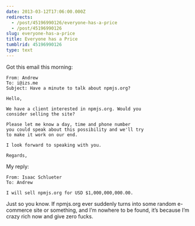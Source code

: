 ```yaml
---
date: 2013-03-12T17:06:00.000Z
redirects:
  - /post/45196990126/everyone-has-a-price
  - /post/45196990126
slug: everyone-has-a-price
title: Everyone has a Price
tumblrid: 45196990126
type: text
---
```

<p>Got this email this morning:</p>

<pre><code>From: Andrew
To: i@izs.me
Subject: Have a minute to talk about npmjs.org?

Hello,

We have a client interested in npmjs.org. Would you
consider selling the site?

Please let me know a day, time and phone number
you could speak about this possibility and we'll try
to make it work on our end.

I look forward to speaking with you.

Regards,
</code></pre>

<p>My reply:</p>

<pre><code>From: Isaac Schlueter
To: Andrew

I will sell npmjs.org for USD $1,000,000,000.00.
</code></pre>

<p>Just so you know.  If npmjs.org ever suddenly turns into some random e-commerce site or something, and I&rsquo;m nowhere to be found, it&rsquo;s because I&rsquo;m crazy rich now and give zero fucks.</p>
